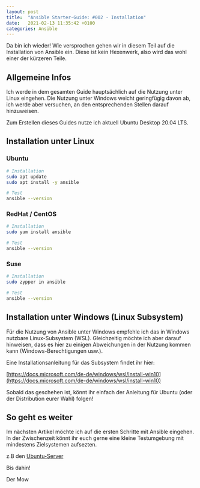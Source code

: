 ```yaml
---
layout: post
title:  "Ansible Starter-Guide: #002 - Installation"
date:   2021-02-13 11:35:42 +0100
categories: Ansible
---
```


Da bin ich wieder! Wie versprochen gehen wir in diesem Teil auf die Installation von Ansible ein. Diese ist kein Hexenwerk, also wird das wohl einer der kürzeren Teile.


## Allgemeine Infos

Ich werde in dem gesamten Guide hauptsächlich auf die Nutzung unter Linux eingehen. Die Nutzung unter Windows weicht geringfügig davon ab, ich werde aber versuchen, an den entsprechenden Stellen darauf hinzuweisen.

Zum Erstellen dieses Guides nutze ich aktuell Ubuntu Desktop 20.04 LTS.


## Installation unter Linux 

### Ubuntu

```bash
# Installation
sudo apt update
sudo apt install -y ansible

# Test
ansible --version
```


### RedHat / CentOS

```bash
# Installation
sudo yum install ansible

# Test
ansible --version

```

### Suse

```bash
# Installation
sudo zypper in ansible

# Test
ansible --version
```


## Installation unter Windows (Linux Subsystem)

Für die Nutzung von Ansible unter Windows empfehle ich das in Windows nutzbare Linux-Subsystem (WSL). Gleichzeitig möchte ich aber darauf hinweisen, dass es hier zu einigen Abweichungen in der Nutzung kommen kann (Windows-Berechtigungen usw.).

Eine Installationsanleitung für das Subsystem findet ihr hier:

[https://docs.microsoft.com/de-de/windows/wsl/install-win10](https://docs.microsoft.com/de-de/windows/wsl/install-win10)

Sobald das geschehen ist, könnt ihr einfach der Anleitung für Ubuntu (oder der Distribution eurer Wahl) folgen!


## So geht es weiter

Im nächsten Artikel möchte ich auf die ersten Schritte mit Ansible eingehen. In der Zwischenzeit könnt ihr euch gerne eine kleine Testumgebung mit mindestens Zielsystemen aufsezten. 

z.B den [Ubuntu-Server](https://ubuntu.com/download/server)


Bis dahin!

Der Mow
